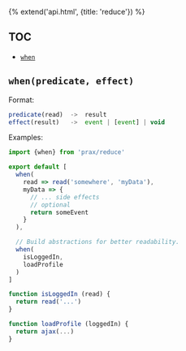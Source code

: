 {% extend('api.html', {title: 'reduce'}) %}

## TOC

* [`when`]({{url(path)}}/#-when-predicate-effect-)

## `when(predicate, effect)`

Format:

```javascript
predicate(read)  ->  result
effect(result)   ->  event | [event] | void
```

Examples:

```javascript
import {when} from 'prax/reduce'

export default [
  when(
    read => read('somewhere', 'myData'),
    myData => {
      // ... side effects
      // optional
      return someEvent
    }
  ),

  // Build abstractions for better readability.
  when(
    isLoggedIn,
    loadProfile
  )
]

function isLoggedIn (read) {
  return read('...')
}

function loadProfile (loggedIn) {
  return ajax(...)
}
```
